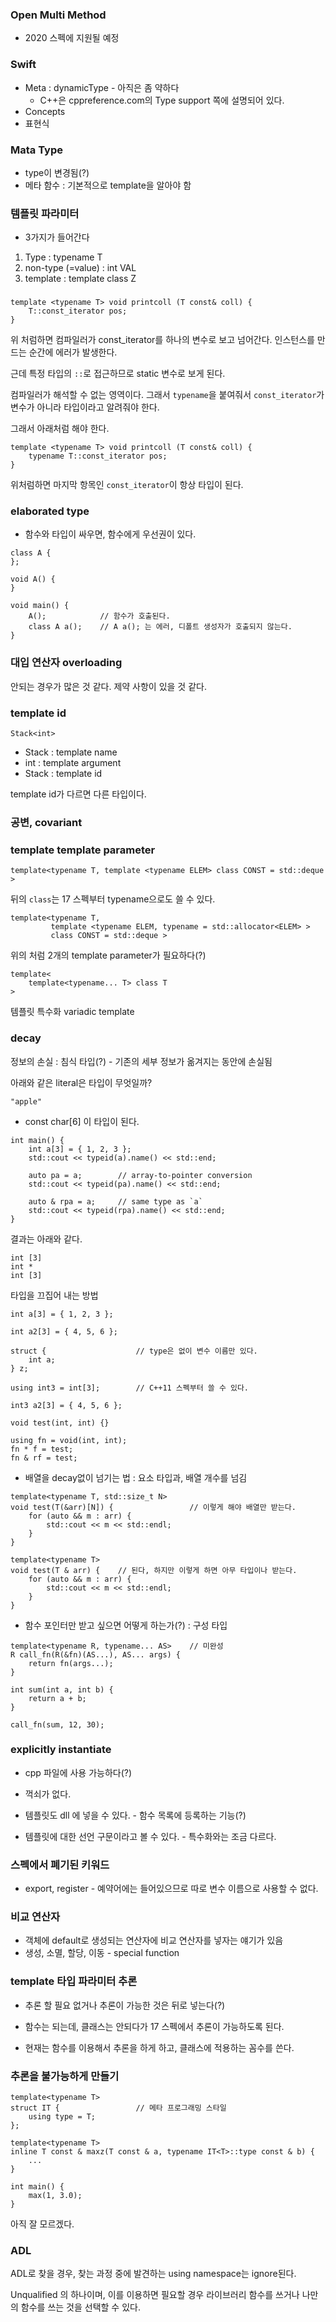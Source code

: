 ### Open Multi Method

* 2020 스펙에 지원될 예정

### Swift

* Meta : dynamicType - 아직은 좀 약하다
	* C++은 cppreference.com의 Type support 쪽에 설명되어 있다. 
* Concepts
* 표현식

### Mata Type

* type이 변경됨(?)
* 메타 함수 : 기본적으로 template을 알아야 함

### 템플릿 파라미터

* 3가지가 들어간다

1. Type 				: typename T
2. non-type (=value)	: int VAL
3. template				: template<typename T> class Z

### 

```
template <typename T> void printcoll (T const& coll) {
    T::const_iterator pos; 
}
```

위 처럼하면 컴파일러가 const_iterator를 하나의 변수로 보고 넘어간다. 인스턴스를 만드는 순간에 에러가 발생한다. 

근데 특정 타입의 `::`로 접근하므로 static 변수로 보게 된다.

컴파일러가 해석할 수 없는 영역이다. 그래서 `typename`을 붙여줘서 `const_iterator`가 변수가 아니라 타입이라고 알려줘야 한다.

그래서 아래처럼 해야 한다.

```
template <typename T> void printcoll (T const& coll) {
    typename T::const_iterator pos; 
}
```

위처럼하면 마지막 항목인 	`const_iterator`이 항상 타입이 된다.

### elaborated type

* 함수와 타입이 싸우면, 함수에게 우선권이 있다.

```
class A {
};

void A() {
}

void main() {
	A();			// 함수가 호출된다. 
	class A a();	// A a(); 는 에러, 디폴트 생성자가 호출되지 않는다.
}

```

### 대입 연산자 overloading

안되는 경우가 많은 것 같다. 제약 사항이 있을 것 같다.

### template id

```
Stack<int>
```
* Stack : template name
* int : template argument
* Stack<int> : template id

template id가 다르면 다른 타입이다.

### 공변, covariant

### template template parameter

```
template<typename T, template <typename ELEM> class CONST = std::deque > 
```

뒤의 `class`는 17 스펙부터 typename으로도 쓸 수 있다.
 
```
template<typename T, 
		 template <typename ELEM, typename = std::allocator<ELEM> > 
		 class CONST = std::deque > 
```

위의 처럼 2개의 template parameter가 필요하다(?)

```
template<
	template<typename... T> class T
>
```

템플릿 특수화
variadic template
 
### decay

정보의 손실 : 침식 타입(?) - 기존의 세부 정보가 옮겨지는 동안에 손실됨

아래와 같은 literal은 타입이 무엇일까?

```
"apple"
```

* const char[6] 이 타입이 된다.

```
int main() {
	int a[3] = { 1, 2, 3 };
	std::cout << typeid(a).name() << std::end;
	
	auto pa = a; 		// array-to-pointer conversion
	std::cout << typeid(pa).name() << std::end;
	
	auto & rpa = a;		// same type as `a`
	std::cout << typeid(rpa).name() << std::end;
}
```

결과는 아래와 같다.

```
int [3]
int *
int [3]
```

타입을 끄집어 내는 방법

```
int a[3] = { 1, 2, 3 };

int a2[3] = { 4, 5, 6 };

struct {					// type은 없이 변수 이름만 있다.
	int a;
} z;

using int3 = int[3];		// C++11 스펙부터 쓸 수 있다.

int3 a2[3] = { 4, 5, 6 };

void test(int, int) {}

using fn = void(int, int);
fn * f = test;
fn & rf = test;
```

* 배열을 decay없이 넘기는 법 : 요소 타입과, 배열 개수를 넘김

```
template<typename T, std::size_t N>
void test(T(&arr)[N]) {					// 이렇게 해야 배열만 받는다.
	for (auto && m : arr) {
		std::cout << m << std::endl;
	}
}

template<typename T>
void test(T & arr) {	// 된다, 하지만 이렇게 하면 아무 타입이나 받는다.
	for (auto && m : arr) {
		std::cout << m << std::endl;
	}
}
```

* 함수 포인터만 받고 싶으면 어떻게 하는가(?) : 구성 타입

```
template<typename R, typename... AS>	// 미완성
R call_fn(R(&fn)(AS...), AS... args) {
	return fn(args...);
}

int sum(int a, int b) {
	return a + b;
}

call_fn(sum, 12, 30);
```

### explicitly instantiate

* cpp 파일에 사용 가능하다(?)
* 꺽쇠가 없다.

* 템플릿도 dll 에 넣을 수 있다. - 함수 목록에 등록하는 기능(?)

* 템플릿에 대한 선언 구문이라고 볼 수 있다. - 특수화와는 조금 다르다.

### 스펙에서 폐기된 키워드

* export, register - 예약어에는 들어있으므로 따로 변수 이름으로 사용할 수 없다.

### 비교 연산자

* 객체에 default로 생성되는 연산자에 비교 연산자를 넣자는 얘기가 있음
* 생성, 소멸, 할당, 이동 - special function

### template 타입 파라미터 추론

* 추론 할 필요 없거나 추론이 가능한 것은 뒤로 넣는다(?)

* 함수는 되는데, 클래스는 안되다가 17 스펙에서 추론이 가능하도록 된다.
* 현재는 함수를 이용해서 추론을 하게 하고, 클래스에 적용하는 꼼수를 쓴다.

### 추론을 불가능하게 만들기

```
template<typename T>
struct IT {					// 메타 프로그래밍 스타일
	using type = T;
};

template<typename T>
inline T const & maxz(T const & a, typename IT<T>::type const & b) {
	...
}

int main() {
	max(1, 3.0);
}
```

아직 잘 모르겠다.

### ADL

ADL로 찾을 경우, 찾는 과정 중에 발견하는 using namespace는 ignore된다. 

Unqualified 의 하나이며, 이를 이용하면 필요할 경우 라이브러리 함수를 쓰거나 나만의 함수를 쓰는 것을 선택할 수 있다.






